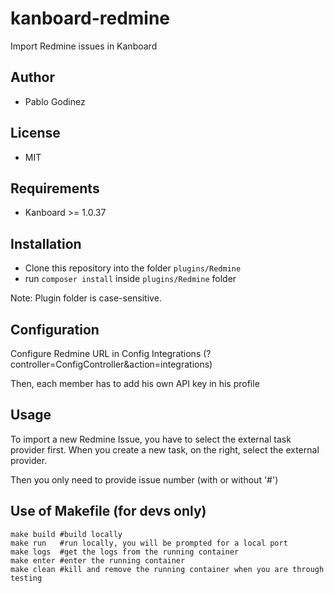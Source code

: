# kanboard-redmine
Import Redmine issues in Kanboard

Author
------

- Pablo Godinez

License
-------

- MIT

Requirements
------------

- Kanboard >= 1.0.37

Installation
------------

- Clone this repository into the folder `plugins/Redmine`
- run `composer install` inside `plugins/Redmine` folder

Note: Plugin folder is case-sensitive.


Configuration
-------------

Configure Redmine URL in Config Integrations (?controller=ConfigController&action=integrations)

Then, each member has to add his own API key in his profile

Usage
-----

To import a new Redmine Issue, you have to select the external task provider first.
When you create a new task, on the right, select the external provider.

Then you only need to provide issue number (with or without '#')

Use of Makefile (for devs only)
----------------------
```
make build #build locally
make run   #run locally, you will be prompted for a local port
make logs  #get the logs from the running container
make enter #enter the running container
make clean #kill and remove the running container when you are through testing
```
